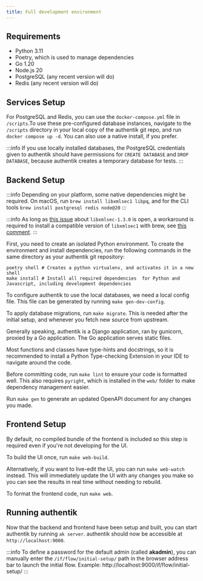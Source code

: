 ```yaml
---
title: Full development environment
---
```


## Requirements

-   Python 3.11
-   Poetry, which is used to manage dependencies
-   Go 1.20
-   Node.js 20
-   PostgreSQL (any recent version will do)
-   Redis (any recent version will do)

## Services Setup

For PostgreSQL and Redis, you can use the `docker-compose.yml` file in `/scripts`.To use these pre-configured database instances, navigate to the `/scripts` directory in your local copy of the authentik git repo, and run `docker compose up -d`.
You can also use a native install, if you prefer.

:::info
If you use locally installed databases, the PostgreSQL credentials given to authentik should have permissions for `CREATE DATABASE` and `DROP DATABASE`, because authentik creates a temporary database for tests.
:::

## Backend Setup

:::info
Depending on your platform, some native dependencies might be required. On macOS, run `brew install libxmlsec1 libpq`, and for the CLI tools `brew install postgresql redis node@20`
:::

:::info
As long as [this issue](https://github.com/xmlsec/python-xmlsec/issues/252) about `libxmlsec-1.3.0` is open, a workaround is required to install a compatible version of `libxmlsec1` with brew, see [this comment](https://github.com/xmlsec/python-xmlsec/issues/254#issuecomment-1612005910).
:::

First, you need to create an isolated Python environment. To create the environment and install dependencies, run the following commands in the same directory as your authentik git repository:

```shell
poetry shell # Creates a python virtualenv, and activates it in a new shell
make install # Install all required dependencies  for Python and Javascript, including development dependencies
```

To configure authentik to use the local databases, we need a local config file. This file can be generated by running `make gen-dev-config`.

To apply database migrations, run `make migrate`. This is needed after the initial setup, and whenever you fetch new source from upstream.

Generally speaking, authentik is a Django application, ran by gunicorn, proxied by a Go application. The Go application serves static files.

Most functions and classes have type-hints and docstrings, so it is recommended to install a Python Type-checking Extension in your IDE to navigate around the code.

Before committing code, run `make lint` to ensure your code is formatted well. This also requires `pyright`, which is installed in the `web/` folder to make dependency management easier.

Run `make gen` to generate an updated OpenAPI document for any changes you made.

## Frontend Setup

By default, no compiled bundle of the frontend is included so this step is required even if you're not developing for the UI.

To build the UI once, run `make web-build`.

Alternatively, if you want to live-edit the UI, you can run `make web-watch` instead.
This will immediately update the UI with any changes you make so you can see the results in real time without needing to rebuild.

To format the frontend code, run `make web`.

## Running authentik

Now that the backend and frontend have been setup and built, you can start authentik by running `ak server`. authentik should now be accessible at `http://localhost:9000`.

:::info
To define a password for the default admin (called **akadmin**), you can manually enter the `/if/flow/initial-setup/` path in the browser address bar to launch the initial flow.
Example: http://localhost:9000/if/flow/initial-setup/
:::
